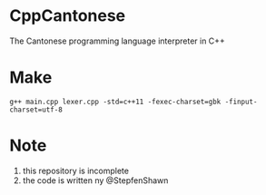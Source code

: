 # CppCantonese
The Cantonese programming language interpreter in C++

# Make
```
g++ main.cpp lexer.cpp -std=c++11 -fexec-charset=gbk -finput-charset=utf-8
```

# Note
1. this repository is incomplete
2. the code is written ny @StepfenShawn
